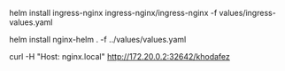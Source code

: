 helm install ingress-nginx ingress-nginx/ingress-nginx   -f values/ingress-values.yaml

helm install nginx-helm . -f ../values/values.yaml

curl -H "Host: nginx.local" http://172.20.0.2:32642/khodafez

